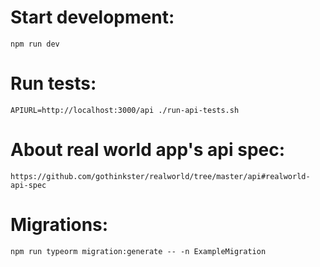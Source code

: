 # Start development:
`npm run dev`

# Run tests:
`APIURL=http://localhost:3000/api ./run-api-tests.sh`

# About real world app's api spec:
`https://github.com/gothinkster/realworld/tree/master/api#realworld-api-spec`

# Migrations:
`npm run typeorm migration:generate -- -n ExampleMigration`
